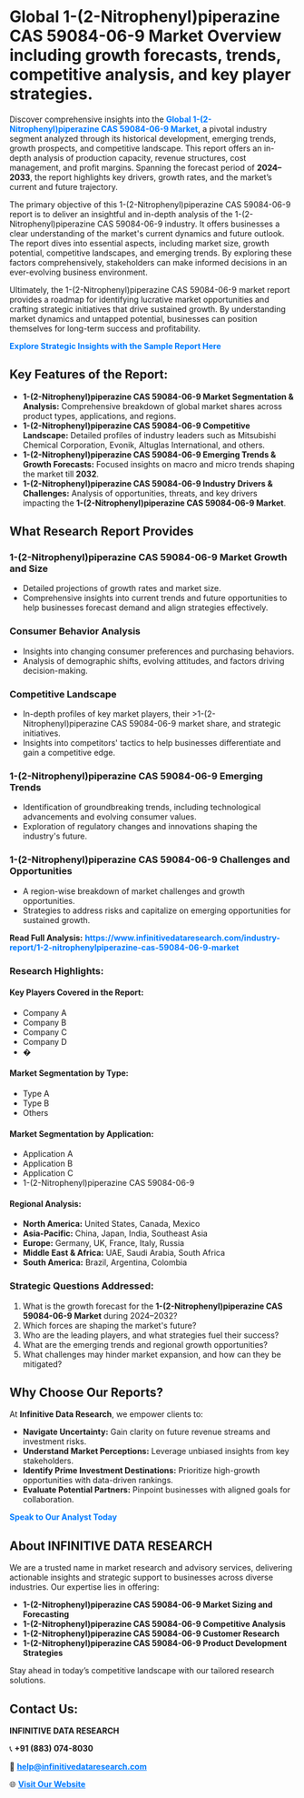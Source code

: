 <h1>Global 1-(2-Nitrophenyl)piperazine CAS 59084-06-9 Market Overview including growth forecasts, trends, competitive analysis, and key player strategies.</h1>
<p>
Discover comprehensive insights into the 
<a href="https://www.infinitivedataresearch.com/industry-report/1-2-nitrophenylpiperazine-cas-59084-06-9-market" rel="dofollow" style="color: #007BFF; text-decoration: none;"><strong>Global 1-(2-Nitrophenyl)piperazine CAS 59084-06-9 Market</strong></a>, a pivotal industry segment analyzed through its historical development, emerging trends, growth prospects, and competitive landscape. This report offers an in-depth analysis of production capacity, revenue structures, cost management, and profit margins. Spanning the forecast period of <strong>2024–2033</strong>, the report highlights key drivers, growth rates, and the market’s current and future trajectory.
</p>
<p>
The primary objective of this 1-(2-Nitrophenyl)piperazine CAS 59084-06-9 report is to deliver an insightful and in-depth analysis of the 1-(2-Nitrophenyl)piperazine CAS 59084-06-9 industry. It offers businesses a clear understanding of the market's current dynamics and future outlook. The report dives into essential aspects, including market size, growth potential, competitive landscapes, and emerging trends. By exploring these factors comprehensively, stakeholders can make informed decisions in an ever-evolving business environment.
</p>
<p>
Ultimately, the 1-(2-Nitrophenyl)piperazine CAS 59084-06-9 market report provides a roadmap for identifying lucrative market opportunities and crafting strategic initiatives that drive sustained growth. By understanding market dynamics and untapped potential, businesses can position themselves for long-term success and profitability.
</p>
<p>
<a href="https://www.infinitivedataresearch.com/request-sample/reportId=102620" style="color: #007BFF; text-decoration: none;"><strong>Explore Strategic Insights with the Sample Report Here</strong></a>
</p>

<h2>Key Features of the Report:</h2>
<ul>
<li><strong>1-(2-Nitrophenyl)piperazine CAS 59084-06-9 Market Segmentation & Analysis:</strong> Comprehensive breakdown of global market shares across product types, applications, and regions.</li>
<li><strong>1-(2-Nitrophenyl)piperazine CAS 59084-06-9 Competitive Landscape:</strong> Detailed profiles of industry leaders such as Mitsubishi Chemical Corporation, Evonik, Altuglas International, and others.</li>
<li><strong>1-(2-Nitrophenyl)piperazine CAS 59084-06-9 Emerging Trends & Growth Forecasts:</strong> Focused insights on macro and micro trends shaping the market till <strong>2032</strong>.</li>
<li><strong>1-(2-Nitrophenyl)piperazine CAS 59084-06-9 Industry Drivers & Challenges:</strong> Analysis of opportunities, threats, and key drivers impacting the <strong>1-(2-Nitrophenyl)piperazine CAS 59084-06-9 Market</strong>.</li>
</ul>

<h2>What Research Report Provides</h2>
<h3>1-(2-Nitrophenyl)piperazine CAS 59084-06-9 Market Growth and Size</h3>
<ul>
<li>Detailed projections of growth rates and market size.</li>
<li>Comprehensive insights into current trends and future opportunities to help businesses forecast demand and align strategies effectively.</li>
</ul>

<h3>Consumer Behavior Analysis</h3>
<ul>
<li>Insights into changing consumer preferences and purchasing behaviors.</li>
<li>Analysis of demographic shifts, evolving attitudes, and factors driving decision-making.</li>
</ul>

<h3>Competitive Landscape</h3>
<ul>
<li>In-depth profiles of key market players, their >1-(2-Nitrophenyl)piperazine CAS 59084-06-9 market share, and strategic initiatives.</li>
<li>Insights into competitors' tactics to help businesses differentiate and gain a competitive edge.</li>
</ul>

<h3>1-(2-Nitrophenyl)piperazine CAS 59084-06-9 Emerging Trends</h3>
<ul>
<li>Identification of groundbreaking trends, including technological advancements and evolving consumer values.</li>
<li>Exploration of regulatory changes and innovations shaping the industry's future.</li>
</ul>

<h3>1-(2-Nitrophenyl)piperazine CAS 59084-06-9 Challenges and Opportunities</h3>
<ul>
<li>A region-wise breakdown of market challenges and growth opportunities.</li>
<li>Strategies to address risks and capitalize on emerging opportunities for sustained growth.</li>
</ul>
<p><strong>Read Full Analysis:</strong> <a href="https://www.infinitivedataresearch.com/industry-report/1-2-nitrophenylpiperazine-cas-59084-06-9-market" rel="dofollow" style="color: #007BFF; text-decoration: none;"><strong>https://www.infinitivedataresearch.com/industry-report/1-2-nitrophenylpiperazine-cas-59084-06-9-market</strong></a></p>
<h3>Research Highlights:</h3>
<h4>Key Players Covered in the Report:</h4>
<ul><li>Company A</li><li>Company B</li><li>Company C</li><li>Company D</li><li>�</li></ul>
<h4>Market Segmentation by Type:</h4>
<ul><li>Type A</li><li>Type B</li><li>Others</li></ul>
<h4>Market Segmentation by Application:</h4>
<ul><li>Application A</li><li>Application B</li><li>Application C</li><li>1-(2-Nitrophenyl)piperazine CAS 59084-06-9</li></ul>

<h4>Regional Analysis:</h4>
<ul>
<li><strong>North America:</strong> United States, Canada, Mexico</li>
<li><strong>Asia-Pacific:</strong> China, Japan, India, Southeast Asia</li>
<li><strong>Europe:</strong> Germany, UK, France, Italy, Russia</li>
<li><strong>Middle East & Africa:</strong> UAE, Saudi Arabia, South Africa</li>
<li><strong>South America:</strong> Brazil, Argentina, Colombia</li>
</ul>

<h3>Strategic Questions Addressed:</h3>
<ol>
<li>What is the growth forecast for the <strong>1-(2-Nitrophenyl)piperazine CAS 59084-06-9 Market</strong> during 2024–2032?</li>
<li>Which forces are shaping the market's future?</li>
<li>Who are the leading players, and what strategies fuel their success?</li>
<li>What are the emerging trends and regional growth opportunities?</li>
<li>What challenges may hinder market expansion, and how can they be mitigated?</li>
</ol>

<h2>Why Choose Our Reports?</h2>
<p>At <strong>Infinitive Data Research</strong>, we empower clients to:</p>
<ul>
<li><strong>Navigate Uncertainty:</strong> Gain clarity on future revenue streams and investment risks.</li>
<li><strong>Understand Market Perceptions:</strong> Leverage unbiased insights from key stakeholders.</li>
<li><strong>Identify Prime Investment Destinations:</strong> Prioritize high-growth opportunities with data-driven rankings.</li>
<li><strong>Evaluate Potential Partners:</strong> Pinpoint businesses with aligned goals for collaboration.</li>
</ul>
<p><a href="https://www.infinitivedataresearch.com/industry-report/1-2-nitrophenylpiperazine-cas-59084-06-9-market" rel="dofollow" style="color: #007BFF; text-decoration: none;"><strong>Speak to Our Analyst Today</strong></a></p>

<h2>About INFINITIVE DATA RESEARCH</h2>
<p>We are a trusted name in market research and advisory services, delivering actionable insights and strategic support to businesses across diverse industries. Our expertise lies in offering:</p>
<ul>
<li><strong>1-(2-Nitrophenyl)piperazine CAS 59084-06-9 Market Sizing and Forecasting</strong></li>
<li><strong>1-(2-Nitrophenyl)piperazine CAS 59084-06-9 Competitive Analysis</strong></li>
<li><strong>1-(2-Nitrophenyl)piperazine CAS 59084-06-9 Customer Research</strong></li>
<li><strong>1-(2-Nitrophenyl)piperazine CAS 59084-06-9 Product Development Strategies</strong></li>
</ul>
<p>Stay ahead in today’s competitive landscape with our tailored research solutions.</p>

<h2>Contact Us:</h2>
<p><strong>INFINITIVE DATA RESEARCH</strong></p>
<p>📞 <strong>+91 (883) 074-8030</strong></p>
<p>📧 <strong><a href="mailto:help@infinitivedataresearch.com" style="color: #007BFF;">help@infinitivedataresearch.com</a></strong></p>
<p>🌐 <strong><a href="https://www.infinitivedataresearch.com" rel="dofollow" style="color: #007BFF;">Visit Our Website</a></strong></p>